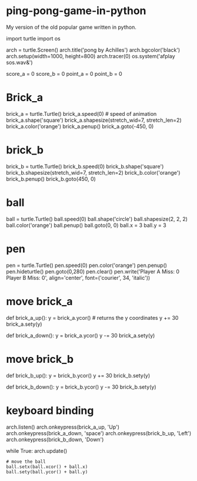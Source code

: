 # ping-pong-game-in-python
My version of the old popular game written in python.

import turtle
import os

arch = turtle.Screen()
arch.title('pong by Achilles')
arch.bgcolor('black')
arch.setup(width=1000, height=800)
arch.tracer(0)
os.system('afplay sos.wav&')

score_a = 0
score_b = 0
point_a = 0
point_b = 0

# Brick_a
brick_a = turtle.Turtle()
brick_a.speed(0)  # speed of animation
brick_a.shape('square')
brick_a.shapesize(stretch_wid=7, stretch_len=2)
brick_a.color('orange')
brick_a.penup()
brick_a.goto(-450, 0)

# brick_b
brick_b = turtle.Turtle()
brick_b.speed(0)
brick_b.shape('square')
brick_b.shapesize(stretch_wid=7, stretch_len=2)
brick_b.color('orange')
brick_b.penup()
brick_b.goto(450, 0)

# ball
ball = turtle.Turtle()
ball.speed(0)
ball.shape('circle')
ball.shapesize(2, 2, 2)
ball.color('orange')
ball.penup()
ball.goto(0, 0)
ball.x = 3
ball.y = 3

# pen
pen = turtle.Turtle()
pen.speed(0)
pen.color('orange')
pen.penup()
pen.hideturtle()
pen.goto(0,280)
pen.clear()
pen.write('Player A Miss: 0  Player B Miss: 0', align='center', font=('courier', 34, 'italic'))


# move brick_a
def brick_a_up():
    y = brick_a.ycor()  # returns the y coordinates
    y += 30
    brick_a.sety(y)


def brick_a_down():
    y = brick_a.ycor()
    y -= 30
    brick_a.sety(y)


# move brick_b
def brick_b_up():
    y = brick_b.ycor()
    y += 30
    brick_b.sety(y)


def brick_b_down():
    y = brick_b.ycor()
    y -= 30
    brick_b.sety(y)


# keyboard binding

arch.listen()
arch.onkeypress(brick_a_up, 'Up')
arch.onkeypress(brick_a_down, 'space')
arch.onkeypress(brick_b_up, 'Left')
arch.onkeypress(brick_b_down, 'Down')

while True:
    arch.update()
    
    # move the ball
    ball.setx(ball.xcor() + ball.x)
    ball.sety(ball.ycor() + ball.y)
    
